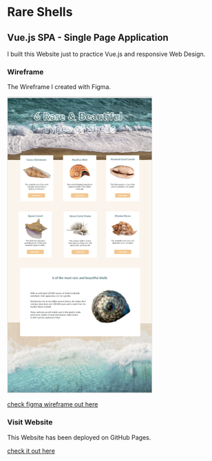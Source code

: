 # Rare Shells

## Vue.js SPA - Single Page Application

I built this Website just to practice Vue.js and responsive Web Design.

### Wireframe 

The Wireframe I created with Figma.

![wire frame](./src/assets/images/rara-shells.PNG)

[check figma wireframe out here](https://www.figma.com/file/nxoIVyumxe1C2QaM3JeK6r/shell?node-id=25%3A2)


### Visit Website

This Website has been deployed on GitHub Pages.

[check it out here](https://versi-on.github.io/rare-shells/)
